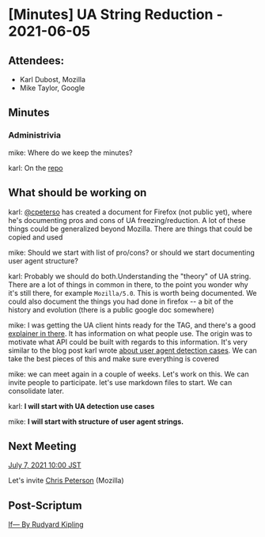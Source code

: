 # [Minutes] UA String Reduction - 2021-06-05

## Attendees:

* Karl Dubost, Mozilla
* Mike Taylor, Google

## Minutes

### Administrivia
mike: Where do we keep the minutes?

karl: On the [repo](https://github.com/whatwg/compat/blob/main/uastring/minutes)

## What should be working on

karl: [@cpeterso](https://github.com/cpeterso) has created a document for Firefox (not public yet), where he's documenting pros and cons of UA freezing/reduction. A lot of these things could be generalized beyond Mozilla. There are things that could be copied and used

mike: Should we start with list of pro/cons? or should we start documenting user agent structure?

karl: Probably we should do both.Understanding the "theory" of UA string. There are a lot of things in common in there, to the point you wonder why it's still there, for example `Mozilla/5.0`. This is worth being documented. We could also document the things you had done in firefox -- a bit of the history and evolution (there is a public google doc somewhere)

mike: I was getting the UA client hints ready for the TAG, and there's a good [explainer in there](https://github.com/WICG/ua-client-hints#use-cases). It has information on what people use. The origin was to motivate what API could be built with regards to this information. It's very similar to the blog post karl wrote [about user agent detection cases](https://www.otsukare.info/2014/03/31/ua-detection-use-cases). We can take the best pieces of this and make sure everything is covered

mike: we can meet again in a couple of weeks. Let's work on this. We can invite people to participate. let's use markdown files to start. We can consolidate later.

karl: **I will start with UA detection use cases**

mike: **I will start with structure of user agent strings.**

## Next Meeting

[July 7, 2021 10:00 JST](https://www.timeanddate.com/worldclock/meetingdetails.html?year=2021&month=7&day=7&hour=1&min=0&sec=0&p1=248&p2=43&p3=224)

Let's invite [Chris Peterson](https://github.com/cpeterso) (Mozilla)

## Post-Scriptum

[If— By Rudyard Kipling](https://www.poetryfoundation.org/poems/46473/if---)
